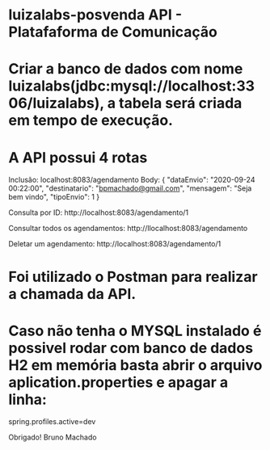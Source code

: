 # luizalabs-posvenda API - Platafaforma de Comunicação

# Criar a banco de dados com nome luizalabs(jdbc:mysql://localhost:3306/luizalabs), a tabela será criada em tempo de execução.

# A API possui 4 rotas

Inclusão: localhost:8083/agendamento
Body:
{
    "dataEnvio": "2020-09-24 00:22:00",
    "destinatario": "bpmachado@gmail.com",
    "mensagem": "Seja bem vindo",
    "tipoEnvio": 1
}

Consulta por ID:
http://localhost:8083/agendamento/1

Consultar todos os agendamentos:
http://llocalhost:8083/agendamento

Deletar um agendamento:
http://localhost:8083/agendamento/1

# Foi utilizado o Postman para realizar a chamada da API.

# Caso não tenha o MYSQL instalado é possivel rodar com banco de dados H2 em memória basta abrir o arquivo aplication.properties e apagar a linha:
spring.profiles.active=dev

Obrigado!
Bruno Machado
